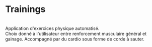 # Trainings
</br> Application d'exercices physique automatisé.
</br> Choix donné à l'utilisateur entre renforcement musculaire général et gainage. 
Accompagné par du cardio sous forme de corde à sauter.
